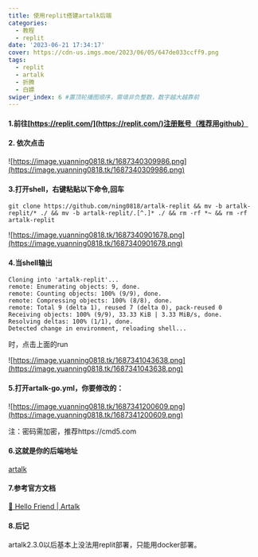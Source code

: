 ```yaml
---
title: 使用replit搭建artalk后端
categories:
  - 教程
  - replit
date: '2023-06-21 17:34:17'
cover: https://cdn-us.imgs.moe/2023/06/05/647de033ccff9.png
tags:
  - replit
  - artalk
  - 折腾
  - 白嫖
swiper_index: 6 #置顶轮播图顺序，需填非负整数，数字越大越靠前
---
```

#### 1.前往[https://replit.com/](https://replit.com/)注册账号（推荐用github）

#### 2. 依次点击


![https://image.yuanning0818.tk/1687340309986.png](https://image.yuanning0818.tk/1687340309986.png)

#### 3.打开shell，右键粘贴以下命令,回车

```shell
git clone https://github.com/ning0818/artalk-replit && mv -b artalk-replit/* ./ && mv -b artalk-replit/.[^.]* ./ && rm -rf *~ && rm -rf artalk-replit
```

![https://image.yuanning0818.tk/1687340901678.png](https://image.yuanning0818.tk/1687340901678.png)

#### 4.当shell输出

```shell
Cloning into 'artalk-replit'...
remote: Enumerating objects: 9, done.
remote: Counting objects: 100% (9/9), done.
remote: Compressing objects: 100% (8/8), done.
remote: Total 9 (delta 1), reused 7 (delta 0), pack-reused 0
Receiving objects: 100% (9/9), 33.33 KiB | 3.33 MiB/s, done.
Resolving deltas: 100% (1/1), done.
Detected change in environment, reloading shell...
```

时，点击上面的run

![https://image.yuanning0818.tk/1687341043638.png](https://image.yuanning0818.tk/1687341043638.png)

#### 5.打开artalk-go.yml，你要修改的：

![https://image.yuanning0818.tk/1687341200609.png](https://image.yuanning0818.tk/1687341200609.png)

注：密码需加密，推荐https://cmd5.com

#### 6.这就是你的后端地址

[artalk](https://artalk-replit.wyblog.repl.co/)

#### 7.参考官方文档
[👋 Hello Friend | Artalk](https://artalk.js.org/guide/intro.html)

#### 8.后记
artalk2.3.0以后基本上没法用replit部署，只能用docker部署。
